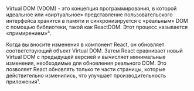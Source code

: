 Virtual DOM (VDOM) - это концепция программирования, в которой идеальное или «виртуальное» представление пользовательского интерфейса хранится в памяти и синхронизируется с «реальным» DOM с помощью библиотеки, такой как ReactDOM. Этот процесс называется «примирением»³.

Когда вы вносите изменения в компонент React, он обновляет соответствующий объект Virtual DOM. Затем React сравнивает новый Virtual DOM с предыдущей версией и вычисляет минимальные изменения, необходимые для обновления реального DOM. Это позволяет React обновлять только те части страницы, которые действительно изменились, что улучшает производительность приложения¹.

